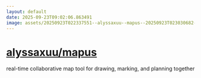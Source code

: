 ```yaml
---
layout: default
date: 2025-09-23T09:02:06.863491
image: assets/20250923T022337551--alyssaxuu--mapus--20250923T023030682--cropped.png
---
```


# [alyssaxuu/mapus](https://github.com/alyssaxuu/mapus)

real-time collaborative map tool for drawing, marking, and planning together
